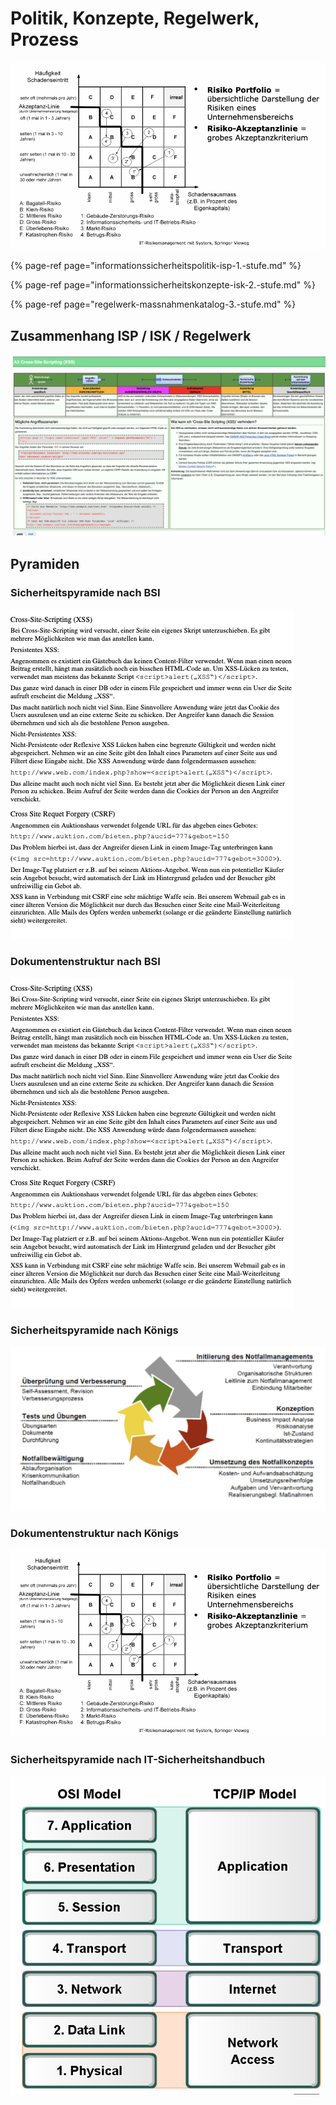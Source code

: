 # Politik, Konzepte, Regelwerk, Prozess

![](../../.gitbook/assets/image%20%2828%29.png)

{% page-ref page="informationssicherheitspolitik-isp-1.-stufe.md" %}

{% page-ref page="informationssicherheitskonzepte-isk-2.-stufe.md" %}

{% page-ref page="regelwerk-massnahmenkatalog-3.-stufe.md" %}



## Zusammenhang ISP / ISK / Regelwerk

![](../../.gitbook/assets/image%20%2812%29.png)



## Pyramiden

### Sicherheitspyramide nach BSI

![](../../.gitbook/assets/image%20%2830%29.png)

### Dokumentenstruktur nach BSI

![](../../.gitbook/assets/image%20%2829%29.png)

### Sicherheitspyramide nach Königs

![](../../.gitbook/assets/image%20%284%29.png)

### Dokumentenstruktur nach Königs

![](../../.gitbook/assets/image%20%2825%29.png)

### Sicherheitspyramide nach IT-Sicherheitshandbuch

![](../../.gitbook/assets/image%20%2838%29.png)

